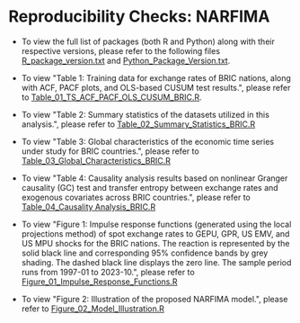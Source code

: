 # Reproducibility Checks: NARFIMA

* To view the full list of packages (both R and Python) along with their respective versions, please refer to the following files [R_package_version.txt](https://github.com/mad-stat/NARFIMA/blob/main/R_Package_Version.txt) and [Python_Package_Version.txt](https://github.com/mad-stat/NARFIMA/blob/main/Python_Package_Version.txt).

* To view "Table 1: Training data for exchange rates of BRIC nations, along with ACF, PACF plots, and OLS-based CUSUM test results.", please refer to [Table_01_TS_ACF_PACF_OLS_CUSUM_BRIC.R](https://github.com/mad-stat/NARFIMA/blob/main/Table_01_TS_ACF_PACF_OLS_CUSUM_BRIC.R).

* To view "Table 2: Summary statistics of the datasets utilized in this analysis.", please refer to [Table_02_Summary_Statistics_BRIC.R](https://github.com/mad-stat/NARFIMA/blob/main/Table_02_Summary_Statistics_BRIC.R)

* To view "Table 3: Global characteristics of the economic time series under study for BRIC countries.", please refer to [Table_03_Global_Characteristics_BRIC.R](https://github.com/mad-stat/NARFIMA/blob/main/Table_03_Global_Characteristics_BRIC.R)

* To view "Table 4: Causality analysis results based on nonlinear Granger causality (GC) test and transfer entropy between exchange rates and exogenous covariates across BRIC countries.", please refer to [Table_04_Causality Analysis_BRIC.R](https://github.com/mad-stat/NARFIMA/blob/main/Table_04_Causality_Analysis_BRIC.R)

* To view "Figure 1: Impulse response functions (generated using the local projections method) of spot exchange rates to GEPU, GPR, US EMV, and US MPU shocks for the BRIC nations. The reaction is represented by the solid black line and corresponding 95% confidence bands by grey shading. The dashed black line displays the zero line. The sample period runs from 1997-01 to 2023-10.", please refer to [Figure_01_Impulse_Response_Functions.R](https://github.com/mad-stat/NARFIMA/blob/main/Figure_01_Impulse_Response_Functions.R)

* To view "Figure 2: Illustration of the proposed NARFIMA model.", please refer to [Figure_02_Model_Illustration.R](https://github.com/mad-stat/NARFIMA/blob/main/Figure_02_Model_Illustration.R)
